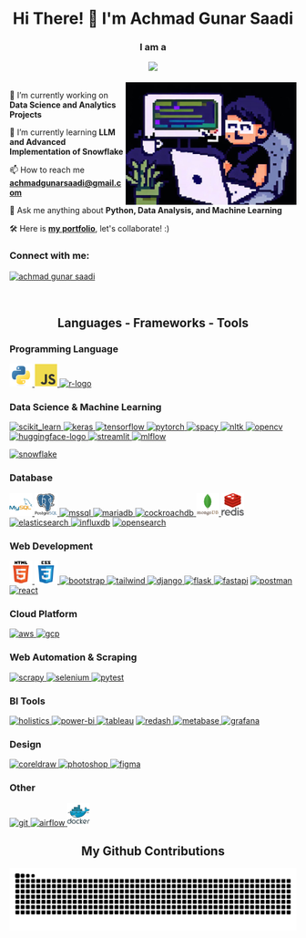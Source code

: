 <div align="center">
    <h1>Hi There! 👋 I'm Achmad Gunar Saadi</h1>
</div>
<div align="center">
    <h3>I am a </h3>
        <img  src="https://readme-typing-svg.herokuapp.com/?font=Righteous&size=30&center=true&vCenter=false&width=500&height=50&duration=4500&color=2CB600&lines=Data+Analyst;Data+Scientist;Python+Specialist;Machine+Learning+Specialist;Dashboard-Reporting+Specialist;UX+Design+Enthusiast;Book+Reader+:)" /> 
       </div>
<br>
<div align="rigth">
<img align="right" alt="coding-at-the-weekend" width="300" src="./happy-coding-image.png/"/>
</div>
<div align="left">

🔭 I’m currently working on **Data Science and Analytics Projects**

🌱 I’m currently learning **LLM and Advanced Implementation of Snowflake**

📫 How to reach me **achmadgunarsaadi@gmail.com**

💬 Ask me anything about **Python, Data Analysis, and Machine Learning**

🛠️ Here is [**my portfolio**](https://www.datascienceportfol.io/achmadgunarsaadi), let's collaborate! :)

</div>
</div>
<h3 align="left">Connect with me:</h3>
<p align="left">
<a href="https://linkedin.com/in/achmad gunar saadi" target="blank"><img align="center" src="https://raw.githubusercontent.com/rahuldkjain/github-profile-readme-generator/master/src/images/icons/Social/linked-in-alt.svg" alt="achmad gunar saadi" height="30" width="40" /></a>
</p>
<br/>
<h2 align="center">Languages -  Frameworks - Tools</h2>
<h3 align="left">Programming Language</h3>
<p align="left"> 
<a href="https://www.python.org" target="_blank" rel="noreferrer"> <img src="https://raw.githubusercontent.com/devicons/devicon/master/icons/python/python-original.svg" alt="python" width="40" height="40"/> </a>
<a href="https://developer.mozilla.org/en-US/docs/Web/JavaScript" target="_blank" rel="noreferrer"> <img src="https://raw.githubusercontent.com/devicons/devicon/master/icons/javascript/javascript-original.svg" alt="javascript" width="40" height="40"/> </a>
<a href="https://www.r-project.org/" target="_blank" rel="noreferrer"> <img src="https://www.r-project.org/logo/Rlogo.svg" alt="r-logo" width="40" height="40"/></a>
<!-- <a href="https://www.mathworks.com/" target="_blank" rel="noreferrer"> <img src="https://upload.wikimedia.org/wikipedia/commons/2/21/Matlab_Logo.png" alt="matlab" width="40" height="40"/> </a> -->
</p> 

<h3 align="left">Data Science & Machine Learning</h3>
<p align="left"> 
<!-- <a href="https://numpy.org/" target="_blank" rel="noreferrer"> <img src="https://numpy.org/images/logo.svg" alt="numpy" width="40" height="40"/> </a> -->
<!-- <a href="https://scipy.org/" target="_blank" rel="noreferrer"> <img src="https://scipy.org/images/logo.svg" alt="scipy" width="40" height="40"/> </a> -->
<!-- <a href="https://pandas.pydata.org/" target="_blank" rel="noreferrer"> <img src="https://raw.githubusercontent.com/devicons/devicon/2ae2a900d2f041da66e950e4d48052658d850630/icons/pandas/pandas-original.svg" alt="pandas" width="40" height="40"/> </a> -->
<a href="https://scikit-learn.org/" target="_blank" rel="noreferrer"> <img src="https://upload.wikimedia.org/wikipedia/commons/0/05/Scikit_learn_logo_small.svg" alt="scikit_learn" width="40" height="40"/> </a>
<a href="https://keras.io/" target="_blank" rel="noreferrer"> <img src="https://raw.githubusercontent.com/keras-team/keras-io/master/theme/img/k-logo.png" alt="keras" width="40" height="40"/> </a>
<a href="https://www.tensorflow.org" target="_blank" rel="noreferrer"> <img src="https://www.vectorlogo.zone/logos/tensorflow/tensorflow-icon.svg" alt="tensorflow" width="40" height="40"/> </a>
<a href="https://pytorch.org/" target="_blank" rel="noreferrer"> <img src="https://www.vectorlogo.zone/logos/pytorch/pytorch-icon.svg" alt="pytorch" width="40" height="40"/> </a>
<a href="https://spacy.io/" target="_blank" rel="noreferrer"> <img src="https://upload.wikimedia.org/wikipedia/commons/thumb/8/88/SpaCy_logo.svg/768px-SpaCy_logo.svg.png" alt="spacy" height="40"/> </a>
<a href="https://www.nltk.org/" target="_blank" rel="noreferrer"> <img src="https://dlabs.ai/wp-content/uploads/2021/08/nltk-logo-removebg-preview.png" alt="nltk" height="40"/> </a>
<a href="https://opencv.org/" target="_blank" rel="noreferrer"> <img src="https://www.vectorlogo.zone/logos/opencv/opencv-icon.svg" alt="opencv" width="40" height="40"/> </a>
<!-- <a href="https://matplotlib.org/" target="_blank" rel="noreferrer"> <img src="https://matplotlib.org/_static/logo_light.svg" alt="matplotlib" height="40"/> </a> -->
<!-- <a href="https://seaborn.pydata.org/" target="_blank" rel="noreferrer"> <img src="https://seaborn.pydata.org/_images/logo-mark-lightbg.svg" alt="seaborn" width="40" height="40"/> </a> -->
<!-- <a href="https://plotly.com/python/" target="_blank" rel="noreferrer"> <img src="https://upload.wikimedia.org/wikipedia/commons/thumb/8/8a/Plotly-logo.png/330px-Plotly-logo.png" alt="plotly" height="40"/> </a> -->
<a href="https://huggingface.co/" target="_blank" rel="noreferrer"> <img src="https://huggingface.co/front/assets/huggingface_logo-noborder.svg" alt="huggingface-logo" height="40"/> </a>
<a href="https://streamlit.io/" target="_blank" rel="noreferrer"> <img src="https://user-images.githubusercontent.com/7164864/217935870-c0bc60a3-6fc0-4047-b011-7b4c59488c91.png" alt="streamlit" height="40"/> </a>
<a href="https://mlflow.org/" target="_blank" rel="noreferrer"> <img src="https://raw.githubusercontent.com/mlflow/mlflow/master/assets/logo.svg" alt="mlflow" height="40"/> </a>
    
<a href="https://www.snowflake.com/" target="_blank" rel="noreferrer"> <img src="" alt="snowflake" height="40"/> </a>

<!-- <a href="https://radimrehurek.com/gensim/" target="_blank" rel="noreferrer"> <img src="https://radimrehurek.com/gensim/_static/images/gensim.png" alt="gensim" height="40"/> </a> -->
<!-- <a href="https://plotly.com/python/" target="_blank" rel="noreferrer"> <img src="https://global.discourse-cdn.com/business7/uploads/plot/original/3X/3/7/3779c05f16b7ba7afc0872d601ce6c2158cc6d56.png" alt="plotly" width="40" height="40"/> </a> -->
<!-- RedShift -->
<!-- PREFECT -->
<!-- WEIGHT  AND BIASES (WANDB) -->
</p> 

<h3 align="left">Database</h3>
<p align="left"> 
<a href="https://www.mysql.com/" target="_blank" rel="noreferrer"> <img src="https://raw.githubusercontent.com/devicons/devicon/master/icons/mysql/mysql-original-wordmark.svg" alt="mysql" width="40" height="40"/> </a>
<a href="https://www.postgresql.org" target="_blank" rel="noreferrer"> <img src="https://raw.githubusercontent.com/devicons/devicon/master/icons/postgresql/postgresql-original-wordmark.svg" alt="postgresql" width="40" height="40"/> </a>
<a href="https://www.microsoft.com/en-us/sql-server" target="_blank" rel="noreferrer"> <img src="https://www.svgrepo.com/show/303229/microsoft-sql-server-logo.svg" alt="mssql" width="40" height="40"/> </a>
<a href="https://mariadb.org/" target="_blank" rel="noreferrer"> <img src="https://www.vectorlogo.zone/logos/mariadb/mariadb-icon.svg" alt="mariadb" width="40" height="40"/> </a>
<!-- <a href="https://www.sqlite.org/" target="_blank" rel="noreferrer"> <img src="https://www.vectorlogo.zone/logos/sqlite/sqlite-icon.svg" alt="sqlite" width="40" height="40"/> </a> -->
<a href="https://www.cockroachlabs.com/product/cockroachdb/" target="_blank" rel="noreferrer"> <img src="https://cdn.worldvectorlogo.com/logos/cockroachdb.svg" alt="cockroachdb" width="40" height="40"/> </a>
<a href="https://www.mongodb.com/" target="_blank" rel="noreferrer"> <img src="https://raw.githubusercontent.com/devicons/devicon/master/icons/mongodb/mongodb-original-wordmark.svg" alt="mongodb" width="40" height="40"/> </a>
<a href="https://redis.io" target="_blank" rel="noreferrer"> <img src="https://raw.githubusercontent.com/devicons/devicon/master/icons/redis/redis-original-wordmark.svg" alt="redis" width="40" height="40"/> </a>
<a href="https://www.elastic.co" target="_blank" rel="noreferrer"> <img src="https://www.vectorlogo.zone/logos/elastic/elastic-icon.svg" alt="elasticsearch" width="40" height="40"/> </a>
<a href="https://www.influxdata.com/" target="_blank" rel="noreferrer"> <img src="https://d7umqicpi7263.cloudfront.net/img/product/83e3ab8e-540e-4391-b603-f65174ac0275/ea15d6da-1c4f-409f-8c24-4bbcfbb0d309.png" alt="influxdb" height="40"/></a>
<a href="https://opensearch.org/" target="_blank" rel="noreferrer"> <img src="https://www.opensearch.org/assets/brand/SVG/Mark/opensearch_mark_default.svg" alt="opensearch" height="40"/></a>
</p> 

<h3 align="left">Web Development</h3>
<p align="left"> 
<a href="https://www.w3.org/html/" target="_blank" rel="noreferrer"> <img src="https://raw.githubusercontent.com/devicons/devicon/master/icons/html5/html5-original-wordmark.svg" alt="html5" width="40" height="40"/> </a>
<a href="https://www.w3schools.com/css/" target="_blank" rel="noreferrer"> <img src="https://raw.githubusercontent.com/devicons/devicon/master/icons/css3/css3-original-wordmark.svg" alt="css3" width="40" height="40"/> </a>
<a href="https://getbootstrap.com/" target="_blank" rel="noreferrer"> <img src="https://getbootstrap.com/docs/5.0/assets/brand/bootstrap-logo.svg" alt="bootstrap" height="40"/> </a>
<a href="https://tailwindcss.com/" target="_blank" rel="noreferrer"> <img src="https://tailwindcss.com/_next/static/media/tailwindcss-mark.d52e9897.svg" alt="tailwind" height="40"/> </a>
<a href="https://www.djangoproject.com/" target="_blank" rel="noreferrer"> <img src="https://cdn.worldvectorlogo.com/logos/django.svg" alt="django" height="40"/> </a>
<a href="https://flask.palletsprojects.com/" target="_blank" rel="noreferrer"> <img src="https://flask.palletsprojects.com/en/stable/_images/flask-horizontal.png" alt="flask" height="40"/> </a>
<a href="https://fastapi.tiangolo.com/" target="_blank" rel="noreferrer"> <img src="https://avatars.githubusercontent.com/u/156354296?s=48&v=4" alt="fastapi" height="40"/></a>
<a href="https://postman.com" target="_blank" rel="noreferrer"> <img src="https://voyager.postman.com/logo/postman-logo-icon-orange.svg" alt="postman" width="40" height="40"/> </a>
<a href="https://react.dev/" target="_blank" rel="noreferrer"> <img src="https://raw.githubusercontent.com/facebook/react/cae635054e17a6f107a39d328649137b83f25972/fixtures/dom/public/react-logo.svg" alt="react" height="40"/> </a>
</p> 

<h3 align="left">Cloud Platform</h3>
<p align="left"> 
<a href="https://aws.amazon.com" target="_blank" rel="noreferrer"> 
<!-- <img src="https://raw.githubusercontent.com/devicons/devicon/master/icons/amazonwebservices/amazonwebservices-original-wordmark.svg" alt="aws" width="40" height="40"/>  -->
<img src="https://upload.wikimedia.org/wikipedia/commons/9/93/Amazon_Web_Services_Logo.svg" alt="aws" width="40" height="40"/> </a>
<a href="https://cloud.google.com" target="_blank" rel="noreferrer"> <img src="https://www.vectorlogo.zone/logos/google_cloud/google_cloud-icon.svg" alt="gcp" width="40" height="40"/> </a>
</p> 

<h3 align="left">Web Automation & Scraping</h3>
<p align="left"> 
<a href="https://scrapy.org/" target="_blank" rel="noreferrer"> <img src="https://miro.medium.com/v2/resize:fit:400/format:webp/0*UEUUJ4ijRAPbnUJX.png" alt="scrapy" height="40"/> </a>
<!-- <img src="https://scrapy.org/img/scrapylogo.png" alt="scrapy" height="40"/> -->
<a href="https://www.selenium.dev" target="_blank" rel="noreferrer"> <img src="https://raw.githubusercontent.com/detain/svg-logos/780f25886640cef088af994181646db2f6b1a3f8/svg/selenium-logo.svg" alt="selenium" width="40" height="40"/> </a>
<a href="https://docs.pytest.org/" target="_blank" rel="noreferrer"> <img src="https://docs.pytest.org/en/stable/_static/pytest1.png" alt="pytest" width="40" height="40"/> </a>
<!-- beautifulSoup -->
</p> 

<h3 align="left">BI Tools</h3>
<p align="left"> 
<a href="https://www.holistics.io/" target="_blank" rel="noreferrer"> <img src="https://www.holistics.io/blog/content/images/2019/05/holistics-logo-04-1-1.png" alt="holistics" height="40"/> 
<a href="https://powerbi.microsoft.com/en-us/" target="_blank" rel="noreferrer"> <img src="https://raw.githubusercontent.com/microsoft/PowerBI-Icons/main/PNG/Power-BI.png" alt="power-bi" height="40"/> </a>
<a href="https://www.tableau.com/why-tableau" target="_blank" rel="noreferrer"> <img src="https://logos-world.net/wp-content/uploads/2021/10/Tableau-Emblem.png" alt="tableau" height="40"/></a> 
<!-- <img src="https://www.tableau.com/sites/default/files/2022-04/TableauLogo_RGB.png" alt="tableau" height="40"/>  -->
<a href="https://redash.io/" target="_blank" rel="noreferrer"> <img src="https://redash.io/assets/images/elements/redash-logo.svg" alt="redash" width="40" height="40"/> </a>
<a href="https://www.metabase.com/" target="_blank" rel="noreferrer"> <img src="https://www.metabase.com/images/logo.svg" alt="metabase" width="40" height="40"/> </a>
<a href="https://grafana.com/grafana/" target="_blank" rel="noreferrer"> <img src="https://upload.wikimedia.org/wikipedia/commons/thumb/a/a1/Grafana_logo.svg/180px-Grafana_logo.svg.png" alt="grafana" height="40"/> </a>
</p> 

<h3 align="left">Design</h3>
<p align="left"> 
<a href="https://www.coreldraw.com/en/" target="_blank" rel="noreferrer"> <img src="https://upload.wikimedia.org/wikipedia/commons/thumb/f/f1/CorelDraw_logo.svg/150px-CorelDraw_logo.svg.png" alt="coreldraw" width="40" height="40"/> </a>
<a href="https://www.photoshop.com/en" target="_blank" rel="noreferrer"> <img src="https://static.wikia.nocookie.net/logopedia/images/6/6f/Photoshop_2020.svg/revision/latest?cb=20200617010346" alt="photoshop" width="40" height="40"/> </a>
<a href="https://www.figma.com/" target="_blank" rel="noreferrer"> <img src="https://upload.wikimedia.org/wikipedia/commons/3/33/Figma-logo.svg" alt="figma" width="40" height="40"/> </a>
</p> 

<h3 align="left">Other</h3>
<p align="left"> 
<a href="https://git-scm.com/" target="_blank" rel="noreferrer"> <img src="https://www.vectorlogo.zone/logos/git-scm/git-scm-icon.svg" alt="git" width="40" height="40"/> </a>
<!-- <a href="https://heroku.com" target="_blank" rel="noreferrer"> <img src="https://www.vectorlogo.zone/logos/heroku/heroku-icon.svg" alt="heroku" width="40" height="40"/> </a> -->
<!-- <a href="https://www.elastic.co/kibana" target="_blank" rel="noreferrer"> <img src="https://www.vectorlogo.zone/logos/elasticco_kibana/elasticco_kibana-icon.svg" alt="kibana" width="40" height="40"/> </a> -->
<!-- <a href="https://www.linux.org/" target="_blank" rel="noreferrer"> <img src="https://raw.githubusercontent.com/devicons/devicon/master/icons/linux/linux-original.svg" alt="linux" width="40" height="40"/> </a> -->
<a href="https://airflow.apache.org/" target="_blank" rel="noreferrer"> <img src="https://cwiki.apache.org/confluence/download/attachments/145723561/airflow_transparent.png?api=v2" alt="airflow" width="40" height="40"/> </a>
<a href="https://www.docker.com/" target="_blank" rel="noreferrer"> <img src="https://raw.githubusercontent.com/devicons/devicon/master/icons/docker/docker-original-wordmark.svg" alt="docker" width="40" height="40"/> </a>
</p>

<!-- <p><img align="left" src="https://github-readme-stats.vercel.app/api/top-langs?username=saa23&show_icons=true&locale=en&layout=compact" alt="saa23" /></p> -->

<!-- <p>&nbsp;<img align="center" src="https://github-readme-stats.vercel.app/api?username=saa23&show_icons=true&locale=en" alt="saa23" /></p> -->

<!-- <p><img align="center" src="https://github-readme-streak-stats.herokuapp.com/?user=saa23&" alt="saa23" /></p> -->

<div align="center">
<h2>My Github Contributions</h2>
<img alt="snake eating my contributions" src="https://github.com/saa23/saa23/blob/output/github-contribution-grid-snake.svg" />
</div>
